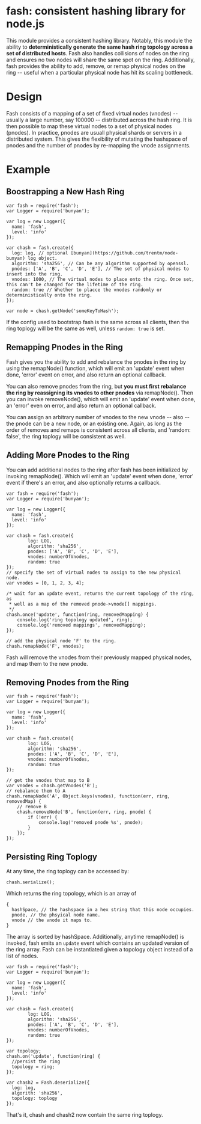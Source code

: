 # fash: consistent hashing library for node.js

This module provides a consistent hashing library. Notably, this module the
ability to **deterministically generate the same hash ring topology across a
set of distributed hosts**. Fash also handles collisions of nodes on the ring
and ensures no two nodes will share the same spot on the ring. Additionally,
fash provides the ability to add, remove, or remap physical nodes on the ring
-- useful when a particular physical node has hit its scaling bottleneck.

# Design

Fash consists of a mapping of a set of fixed virtual nodes (vnodes) -- usually
a large number, say 100000 -- distributed across the hash ring. It is then
possible to map these virtual nodes to a set of physical nodes (pnodes).  In
practice, pnodes are usuall physical shards or servers in a distributed system.
This gives the flexibility of mutating the hashspace of pnodes and the number
of pnodes by re-mapping the vnode assignments.

# Example

## Boostrapping a New Hash Ring

    var fash = require('fash');
    var Logger = require('bunyan');

    var log = new Logger({
      name: 'fash',
      level: 'info'
    });

    var chash = fash.create({
      log: log, // optional [bunyan](https://github.com/trentm/node-bunyan) log object.
      algorithm: 'sha256', // Can be any algorithm supported by openssl.
      pnodes: ['A', 'B', 'C', 'D', 'E'], // The set of physical nodes to insert into the ring.
      vnodes: 1000, // The virtual nodes to place onto the ring. Once set, this can't be changed for the lifetime of the ring.
      random: true // Whether to placce the vnodes randomly or deterministically onto the ring.
    });

    var node = chash.getNode('someKeyToHash');

If the config used to bootstrap fash is the same across all clients, then the
ring toplogy will be the same as well, unless `random: true` is set.

## Remapping Pnodes in the Ring
Fash gives you the ability to add and rebalance the pnodes in the ring by using
the remapNode() function, which will emit an 'update' event when done, 'error'
event on error, and also return an optional callback.

You can also remove pnodes from the ring, but **you must first rebalance the ring
by reassigning its vnodes to other pnodes** via remapNode(). Then you can invoke
removeNode(), which will emit an 'update' event when done, an 'error' even on
error, and also return an optional callback.

You can assign an arbitrary number of vnodes to the new vnode -- also -- the
pnode can be a new node, or an existing one.  Again, as long as the order of
removes and remaps is consistent across all clients, and 'random: false', the
ring toplogy will be consistent as well.

## Adding More Pnodes to the Ring
You can add additional nodes to the ring after fash has been initialized by
invoking remapNode(). Which will emit an 'update' event when done, 'error' event
if there's an error, and also optionally returns a callback.

    var fash = require('fash');
    var Logger = require('bunyan');

    var log = new Logger({
      name: 'fash',
      level: 'info'
    });

    var chash = fash.create({
            log: LOG,
            algorithm: 'sha256',
            pnodes: ['A', 'B', 'C', 'D', 'E'],
            vnodes: numberOfVnodes,
            random: true
    });
    // specify the set of virtual nodes to assign to the new physical node.
    var vnodes = [0, 1, 2, 3, 4];

    /* wait for an update event, returns the current topology of the ring, as
     * well as a map of the removed pnode->vnode[] mappings.
     */
    chash.once('update', function(ring, removedMapping) {
        console.log('ring topology updated', ring);
        console.log('removed mappings', removedMapping);
    });

    // add the physical node 'F' to the ring.
    chash.remapNode('F', vnodes);

Fash will remove the vnodes from their previously mapped physical nodes, and
map them to the new pnode.

## Removing Pnodes from the Ring

    var fash = require('fash');
    var Logger = require('bunyan');

    var log = new Logger({
      name: 'fash',
      level: 'info'
    });

    var chash = fash.create({
            log: LOG,
            algorithm: 'sha256',
            pnodes: ['A', 'B', 'C', 'D', 'E'],
            vnodes: numberOfVnodes,
            random: true
    });

    // get the vnodes that map to B
    var vnodes = chash.getVnodes('B');
    // rebalance them to A
    chash.remapNode('A', Object.keys(vnodes), function(err, ring, removedMap) {
        // remove B
        chash.removeNode('B', function(err, ring, pnode) {
            if (!err) {
                console.log('removed pnode %s', pnode);
            }
        });
    });

## Persisting Ring Toplogy

At any time, the ring toplogy can be accessed by:

    chash.serialize();

Which returns the ring topology, which is an array of

    {
      hashSpace, // the hashspace in a hex string that this node occupies.
      pnode, // the phsyical node name.
      vnode // the vnode it maps to.
    }

The array is sorted by hashSpace. Additionally, anytime remapNode() is invoked,
fash emits an `update` event which contains an updated version of the ring
array. Fash can be instantiated given a topology object instead of a
list of nodes.

    var fash = require('fash');
    var Logger = require('bunyan');

    var log = new Logger({
      name: 'fash',
      level: 'info'
    });

    var chash = fash.create({
            log: LOG,
            algorithm: 'sha256',
            pnodes: ['A', 'B', 'C', 'D', 'E'],
            vnodes: numberOfVnodes,
            random: true
    });

    var topology;
    chash.on('update', function(ring) {
      //persist the ring
      topology = ring;
    });

    var chash2 = Fash.deserialize({
      log: log,
      algorith: 'sha256',
      topology: toplogy
    });

That's it, chash and chash2 now contain the same ring toplogy.

